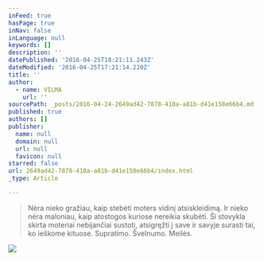 ```yaml
---
inFeed: true
hasPage: true
inNav: false
inLanguage: null
keywords: []
description: ''
datePublished: '2016-04-25T18:21:11.243Z'
dateModified: '2016-04-25T17:21:14.220Z'
title: ''
author:
  - name: VILMA
    url: ''
sourcePath: _posts/2016-04-24-2649ad42-7878-410a-a81b-d41e158e66b4.md
published: true
authors: []
publisher:
  name: null
  domain: null
  url: null
  favicon: null
starred: false
url: 2649ad42-7878-410a-a81b-d41e158e66b4/index.html
_type: Article

---
```

> Nėra nieko gražiau, kaip stebėti moters vidinį atsiskleidimą. Ir nieko nėra maloniau, kaip atostogos kuriose nereikia skubėti. Ši stovykla skirta moteriai nebijančiai sustoti, atsigręžti į save ir savyje surasti tai, ko ieškome kituose. Supratimo. Švelnumo. Meilės.

![](https://s3-us-west-2.amazonaws.com/the-grid-img/p/b4416b6824081104949aebdc02f4eb3329275a66.jpg)